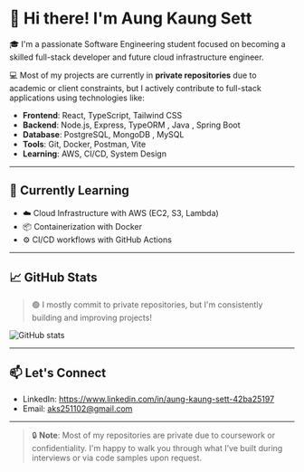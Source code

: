 # 👋 Hi there! I'm Aung Kaung Sett

🎓 I'm a passionate Software Engineering student focused on becoming a skilled full-stack developer and future cloud infrastructure engineer.

💻 Most of my projects are currently in **private repositories** due to academic or client constraints, but I actively contribute to full-stack applications using technologies like:

- **Frontend**: React, TypeScript, Tailwind CSS
- **Backend**: Node.js, Express, TypeORM , Java , Spring Boot
- **Database**: PostgreSQL, MongoDB , MySQL
- **Tools**: Git, Docker, Postman, Vite
- **Learning**: AWS, CI/CD, System Design
---

## 🧠 Currently Learning

- ☁️ Cloud Infrastructure with AWS (EC2, S3, Lambda)
- 📦 Containerization with Docker
- ⚙️ CI/CD workflows with GitHub Actions

---

## 📈 GitHub Stats

> 🟢 I mostly commit to private repositories, but I'm consistently building and improving projects!

![GitHub stats](https://github-readme-stats.vercel.app/api?username=Radiant-au&show_icons=true&theme=radical)

---

## 📫 Let's Connect

- LinkedIn: https://www.linkedin.com/in/aung-kaung-sett-42ba25197
- Email: aks251102@gmail.com

---

> 🔒 **Note**: Most of my repositories are private due to coursework or confidentiality. I'm happy to walk you through what I’ve built during interviews or via code samples upon request.

